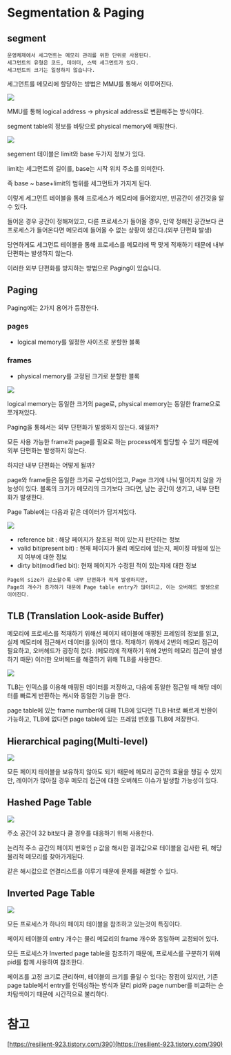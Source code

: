 # Segmentation & Paging

## segment

```
운영체제에서 세그먼트는 메모리 관리를 위한 단위로 사용된다.
세그먼트의 유형은 코드, 데이터, 스택 세그먼트가 있다.
세그먼트의 크기는 일정하지 않습니다.
```

세그먼트를 메모리에 할당하는 방법은 MMU를 통해서 이루어진다.

![](https://blog.kakaocdn.net/dn/A8yym/btsF9GzQ6QG/cjAU4XXq6ulvkNEwSMIUe0/img.png)

MMU를 통해 logical address → physical address로 변환해주는 방식이다.

segment table의 정보를 바탕으로 physical memory에 매핑한다.

![](https://blog.kakaocdn.net/dn/brkSmW/btsF9eDOQEK/K87k2YIReu0GNQpytJ8P90/img.png)

segement 테이블은 limit와 base 두가지 정보가 있다.

limit는 세그먼트의 길이를, base는 시작 위치 주소를 의미한다.

즉 base ~ base+limit의 범위를 세그먼트가 가지게 된다.

이렇게 세그먼트 테이블을 통해 프로세스가 메모리에 들어왔지만, 빈공간이 생긴것을 알 수 있다.

들어온 경우 공간이 정해져있고, 다른 프로세스가 들어올 경우, 만약 정해진 공간보다 큰 프로세스가 들어온다면 메모리에 들어올 수 없는 상황이 생긴다.(외부 단편화 발생)

당연하게도 세그먼트 테이블을 통해 프로세스를 메모리에 딱 맞게 적재하기 때문에 내부 단편화는 발생하지 않는다.

이러한 외부 단편화를 방지하는 방법으로 Paging이 있습니다.

## Paging

Paging에는 2가지 용어가 등장한다.

### pages

-   logical memory를 일정한 사이즈로 분할한 블록

### frames

-   physical memory를 고정된 크기로 분할한 블록

![](https://blog.kakaocdn.net/dn/c2fOfJ/btsGaagjsVW/P2lEtRVouUn30V5nQF5rq0/img.png)

logical memory는 동일한 크기의 page로, physical memory는 동일한 frame으로 쪼개져있다.

Paging을 통해서는 외부 단편화가 발생하지 않는다. 왜일까?

모든 사용 가능한 frame과 page를 필요로 하는 process에게 할당할 수 있기 때문에 외부 단편화는 발생하지 않는다.

하지만 내부 단편화는 어떻게 될까?

page와 frame들은 동일한 크기로 구성되어있고, Page 크기에 나눠 떨어지지 않을 가능성이 있다. 블록의 크기가 메모리의 크기보다 크다면, 남는 공간이 생기고, 내부 단편화가 발생한다.

Page Table에는 다음과 같은 데이터가 담겨져있다.

![](https://blog.kakaocdn.net/dn/ZGutq/btsF7welwrq/Jg1uVsJP04ufAQ6MluCkDk/img.png)

-   reference bit : 해당 페이지가 참조된 적이 있는지 판단하는 정보
-   valid bit(present bit) : 현재 페이지가 물리 메모리에 있는지, 페이징 파일에 있는지 여부에 대한 정보
-   dirty bit(modified bit): 현재 페이지가 수정된 적이 있는지에 대한 정보

```
Page의 size가 감소할수록 내부 단편화가 적게 발생하지만, 
Page의 개수가 증가하기 대문에 Page table entry가 많아지고, 이는 오버헤드 발생으로 이어진다.
```

## TLB (Translation Look-aside Buffer)

메모리에 프로세스를 적재하기 위해선 페이지 테이블에 매핑된 프레임의 정보를 읽고, 실제 메모리에 접근해서 데이터를 읽어야 했다. 적재하기 위해서 2번의 메모리 접근이 필요하고, 오버헤드가 굉장히 컸다. (메모리에 적재하기 위해 2번의 메모리 접근이 발생하기 때문) 이러한 오버헤드를 해결하기 위해 TLB를 사용한다.

![](https://blog.kakaocdn.net/dn/d1pEGi/btsGayaeFip/Ohjx5L0lqOfUoAWl2IYuwk/img.png)

TLB는 인덱스를 이용해 매핑된 데이터를 저장하고, 다음에 동일한 접근일 때 해당 데이터를 빠르게 반환하는 캐시와 동일한 기능을 한다.

page table에 있는 frame number에 대해 TLB에 있다면 TLB Hit로 빠르게 반환이 가능하고, TLB에 없다면 page table에 있는 프레임 번호를 TLB에 저장한다.

## Hierarchical paging(Multi-level)

![](https://blog.kakaocdn.net/dn/ddxVIx/btsGabTQnf9/CnM1vivpkqzaWUqlod2TA1/img.png)

모든 페이지 테이블을 보유하지 않아도 되기 때문에 메모리 공간의 효율을 챙길 수 있지만, 레이어가 많아질 경우 메모리 접근에 대한 오버헤드 이슈가 발생할 가능성이 있다.

## Hashed Page Table

![](https://blog.kakaocdn.net/dn/edD3sM/btsF9z11gkO/NDBQUxuIXkoMUPHkds56FK/img.png)

주소 공간이 32 bit보다 클 경우를 대응하기 위해 사용한다.

논리적 주소 공간의 페이지 번호인 p 값을 해시한 결과값으로 테이블을 검사한 뒤, 해당 물리적 메모리를 찾아가게된다.

같은 해시값으로 연결리스트를 이루기 때문에 문제를 해결할 수 있다.

## Inverted Page Table

![](https://blog.kakaocdn.net/dn/ebIMw6/btsF7RWRKiu/zik9aZ17tnVMJ962KXpFP0/img.png)

모든 프로세스가 하나의 페이지 테이블을 참조하고 있는것이 특징이다.

페이지 테이블의 entry 개수는 물리 메모리의 frame 개수와 동일하며 고정되어 있다.

모든 프로세스가 Inverted page table을 참조하기 때문에, 프로세스를 구분하기 위해 pid를 함께 사용하여 참조한다.

페이즈를 고정 크기로 관리하며, 테이블의 크기를 줄일 수 있다는 장점이 있지만, 기존 page table에서 entry를 인덱싱하는 방식과 달리 pid와 page number를 비교하는 순차탐색이기 때문에 시간적으로 불리하다.

# 참고

[https://resilient-923.tistory.com/390](https://resilient-923.tistory.com/390)